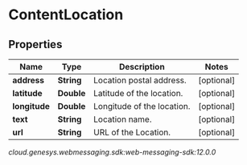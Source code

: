 # ContentLocation


## Properties

| Name | Type | Description | Notes |
| ------------ | ------------- | ------------- | ------------- |
| **address** | **String** | Location postal address. |  [optional] |
| **latitude** | **Double** | Latitude of the location. |  [optional] |
| **longitude** | **Double** | Longitude of the location. |  [optional] |
| **text** | **String** | Location name. |  [optional] |
| **url** | **String** | URL of the Location. |  [optional] |




_cloud.genesys.webmessaging.sdk:web-messaging-sdk:12.0.0_
